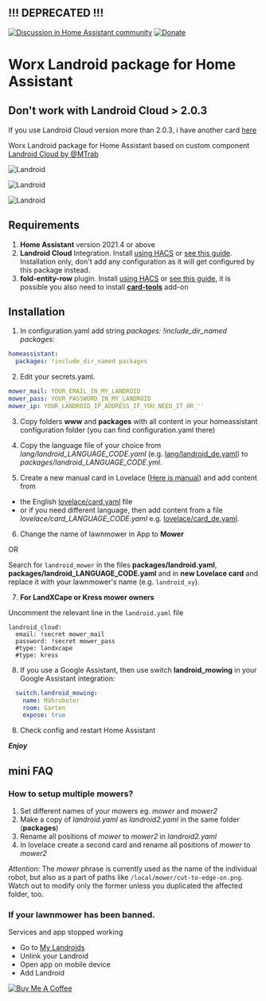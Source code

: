 ## !!! DEPRECATED !!!

[![Discussion in Home Assistant community](https://img.shields.io/badge/discussion-HA_community-03a9f4.svg)](https://community.home-assistant.io/t/worx-landroid-package/119345)
[![Donate](https://img.shields.io/badge/donate-Coffee-ff813f.svg)](https://www.buymeacoffee.com/barma)

# Worx Landroid package for Home Assistant

## Don't work with Landroid Cloud > 2.0.3

If you use Landroid Cloud version more than 2.0.3, i have another card [here](https://github.com/Barma-lej/landroid-card)

Worx Landroid package for Home Assistant based on custom component [Landroid Cloud by @MTrab](https://github.com/MTrab/landroid_cloud)

![Landroid](media/halandroid20211102_main.png)

![Landroid](media/halandroid20211102_settings.png)

![Landroid](media/halandroid20211102_info.png)

## Requirements

1. **Home Assistant** version 2021.4 or above
2. **Landroid Cloud** Integration. Install [using HACS](https://github.com/hacs/integration) or [see this guide](https://github.com/MTrab/landroid_cloud#installation). Installation only, don't add any configuration as it will get configured by this package instead.
3. **fold-entity-row** plugin. Install [using HACS](https://github.com/hacs/integration) or [see this guide](https://github.com/thomasloven/lovelace-fold-entity-row#installing), it is possible you also need to install [**card-tools**](https://github.com/thomasloven/card-tools) add-on

## Installation
1. In configuration.yaml add string _packages: !include_dir_named packages_:
```yaml
homeassistant:
  packages: !include_dir_named packages
```

2. Edit your secrets.yaml.
```yaml
mower_mail: YOUR_EMAIL_IN_MY_LANDROID
mower_pass: YOUR_PASSWORD_IN_MY_LANDROID
mower_ip: YOUR_LANDROID_IP_ADDRESS_IF_YOU_NEED_IT_OR_''
```

3. Copy folders **www** and **packages** with all content in your homeassistant configuration folder (you can find configuration.yaml there)

4. Copy the language file of your choice from *lang/landroid_LANGUAGE_CODE.yaml* (e.g. [lang/landroid_de.yaml](lang/landroid_de.yaml)) to *packages/landroid_LANGUAGE_CODE.yml*.

5. Create a new manual card in Lovelace ([Here is manual](https://github.com/Barma-lej/halandroid/blob/master/help/add_card.md)) and add content from
- the English [lovelace/card.yaml](lovelace/card.yaml) file
- or if you need different language, then add content from a file *lovelace/card_LANGUAGE_CODE.yaml* e.g. [lovelace/card_de.yaml](lovelace/card_de.yaml).

6. Change the name of lawnmower in App to **Mower**

OR

Search for `landroid_mower` in the files **packages/landroid.yaml**, **packages/landroid_LANGUAGE_CODE.yaml** and in **new Lovelace card** and replace it with your lawnmower's name (e.g. `landroid_xy`).

7. **For LandXCape or Kress mower owners**

Uncomment the relevant line in the `landroid.yaml` file
```
landroid_cloud:
  email: !secret mower_mail
  password: !secret mower_pass
  #type: landxcape
  #type: kress
```

8. If you use a Google Assistant, then use switch **landroid_mowing** in your Google Assistant integration:
```yaml
  switch.landroid_mowing:
    name: Mähroboter
    room: Garten
    expose: true
```
8. Check config and restart Home Assistant

**_Enjoy_**

## mini FAQ

### How to setup multiple mowers?

1. Set different names of your mowers eg. *mower* and *mower2*
2. Make a copy of *landroid.yaml* as *landroid2.yaml* in the same folder (**packages**)
3. Rename all positions of *mower* to *mower2* in *landroid2.yaml*
4. In lovelace create a second card and rename all positions of *mower* to *mower2*

_Attention_: The _mower_ phrase is currently used as the name of the individual robot, but also as a part of paths like `/local/mower/cut-to-edge-on.png`. Watch out to modify only the former unless you duplicated the affected folder, too.

### If your lawnmower has been banned.
Services and app stopped working

* Go to [My Landroids](https://account.worxlandroid.com/product-items)
* Unlink your Landroid
* Open app on mobile device
* Add Landroid


<a href="https://www.buymeacoffee.com/barma" target="_blank"><img src="https://www.buymeacoffee.com/assets/img/custom_images/white_img.png" alt="Buy Me A Coffee" style="height: auto !important;width: auto !important;" ></a>
